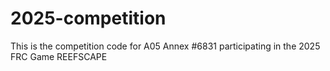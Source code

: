 # 2025-competition
This is the competition code for A05 Annex #6831 participating in the 2025 FRC Game REEFSCAPE
